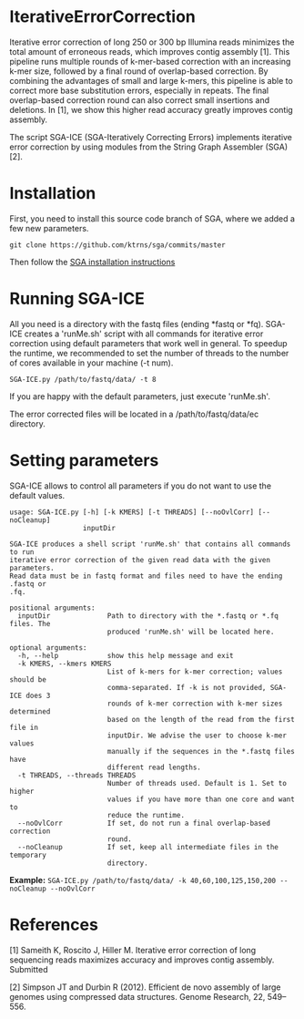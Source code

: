 # IterativeErrorCorrection

Iterative error correction of long 250 or 300 bp Illumina reads minimizes the total amount of erroneous reads, which improves contig assembly [1]. This pipeline runs multiple rounds of k-mer-based correction with an increasing k-mer size, followed by a final round of overlap-based correction. By combining the advantages of small and large k-mers, this pipeline is able to correct more base substitution errors, especially in repeats. The final overlap-based correction round can also correct small insertions and deletions. In [1], we show this higher read accuracy greatly improves contig assembly.

The script SGA-ICE (SGA-Iteratively Correcting Errors) implements iterative error correction by using modules from the String Graph Assembler (SGA) [2]. 

# Installation
First, you need to install this source code branch of SGA, where we added a few new parameters. 
 
 `git clone https://github.com/ktrns/sga/commits/master`

Then follow the [SGA installation instructions](https://github.com/jts/sga/tree/master/src#readme)

# Running SGA-ICE
All you need is a directory with the fastq files (ending *fastq or *fq). SGA-ICE creates a 'runMe.sh' script with all commands for iterative error correction using default parameters that work well in general. To speedup the runtime, we recommended to set the number of threads to the number of cores available in your machine (-t num). 
 
 `SGA-ICE.py /path/to/fastq/data/ -t 8`

If you are happy with the default parameters, just execute 'runMe.sh'. 
 
The error corrected files will be located in a /path/to/fastq/data/ec directory.

# Setting parameters
SGA-ICE allows to control all parameters if you do not want to use the default values. 

```
usage: SGA-ICE.py [-h] [-k KMERS] [-t THREADS] [--noOvlCorr] [--noCleanup]
                  inputDir

SGA-ICE produces a shell script 'runMe.sh' that contains all commands to run
iterative error correction of the given read data with the given parameters.
Read data must be in fastq format and files need to have the ending .fastq or
.fq.

positional arguments:
  inputDir              Path to directory with the *.fastq or *.fq files. The
                        produced 'runMe.sh' will be located here.

optional arguments:
  -h, --help            show this help message and exit
  -k KMERS, --kmers KMERS
                        List of k-mers for k-mer correction; values should be
                        comma-separated. If -k is not provided, SGA-ICE does 3
                        rounds of k-mer correction with k-mer sizes determined
                        based on the length of the read from the first file in
                        inputDir. We advise the user to choose k-mer values
                        manually if the sequences in the *.fastq files have
                        different read lengths.
  -t THREADS, --threads THREADS
                        Number of threads used. Default is 1. Set to higher
                        values if you have more than one core and want to
                        reduce the runtime.
  --noOvlCorr           If set, do not run a final overlap-based correction
                        round.
  --noCleanup           If set, keep all intermediate files in the temporary
                        directory.
```

**Example:**
`SGA-ICE.py /path/to/fastq/data/ -k 40,60,100,125,150,200 --noCleanup --noOvlCorr`



# References
[1] Sameith K, Roscito J, Hiller M. Iterative error correction of long sequencing reads maximizes accuracy and improves contig assembly. Submitted

[2] Simpson JT and Durbin R (2012). Efficient de novo assembly of large genomes using compressed data structures. Genome Research, 22, 549–556.



